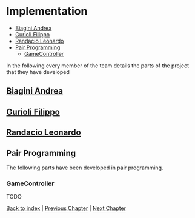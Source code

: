 # Implementation

- [Biagini Andrea](#biagini-andrea)
- [Gurioli Filippo](#gurioli-filippo)
- [Randacio Leonardo](#randacio-leonardo)
- [Pair Programming](#pair-programming)
  - [GameController](#gamecontroller)

In the following every member of the team details the parts of the project that they have developed

## [Biagini Andrea](biagini.md)

## [Gurioli Filippo](gurioli.md)

## [Randacio Leonardo](randacio.md)

## Pair Programming

The following parts have been developed in pair programming.

### GameController

TODO

[Back to index](../index.md) |
[Previous Chapter](../5_detailed_design/index.md) |
[Next Chapter](../7_testing/index.md)
